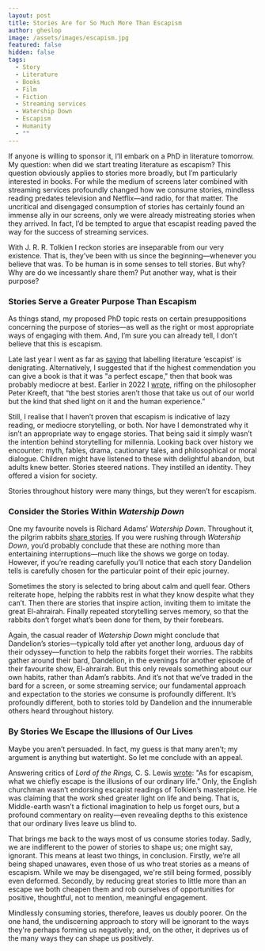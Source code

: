 ```yaml
---
layout: post
title: Stories Are for So Much More Than Escapism
author: gheslop
image: /assets/images/escapism.jpg
featured: false
hidden: false
tags:
  - Story
  - Literature
  - Books
  - Film
  - Fiction
  - Streaming services
  - Watership Down
  - Escapism
  - Humanity
  - ""
---
```

If anyone is willing to sponsor it, I’ll embark on a PhD in literature tomorrow. My question: when did we start treating literature as escapism? This question obviously applies to stories more broadly, but I’m particularly interested in books. For while the medium of screens later combined with streaming services profoundly changed how we consume stories, mindless reading predates television and Netflix—and radio, for that matter. The uncritical and disengaged consumption of stories has certainly found an immense ally in our screens, only we were already mistreating stories when they arrived. In fact, I’d be tempted to argue that escapist reading paved the way for the success of streaming services. 

With J. R. R. Tolkien I reckon stories are inseparable from our very existence. That is, they’ve been with us since the beginning—whenever you believe that was. To be human is in some senses to tell stories. But why? Why are do we incessantly share them? Put another way, what is their purpose?

### Stories Serve a Greater Purpose Than Escapism

As things stand, my proposed PhD topic rests on certain presuppositions concerning the purpose of stories—as well as the right or most appropriate ways of engaging with them. And, I’m sure you can already tell, I don’t believe that this is escapism. 

Late last year I went as far as [saying](https://rekindle.co.za/content/2022-12-12-best-books-2022) that labelling literature ‘escapist’ is denigrating. Alternatively, I suggested that if the highest commendation you can give a book is that it was "a perfect escape," then that book was probably mediocre at best. Earlier in 2022 I [wrote](https://rekindle.co.za/content/2022-06-09-reading-fiction), riffing on the philosopher Peter Kreeft, that “the best stories aren’t those that take us out of our world but the kind that shed light on it and the human experience.” 

Still, I realise that I haven’t proven that escapism is indicative of lazy reading, or mediocre storytelling, or both. Nor have I demonstrated why it isn’t an appropriate way to engage stories. That being said it simply wasn’t the intention behind storytelling for millennia. Looking back over history we encounter: myth, fables, drama, cautionary tales, and philosophical or moral dialogue. Children might have listened to these with delightful abandon, but adults knew better. Stories steered nations. They instilled an identity. They offered a vision for society.

Stories throughout history were many things, but they weren’t for escapism.

### Consider the Stories Within *Watership Down*

One my favourite novels is Richard Adams’ *Watership Down*. Throughout it, the pilgrim rabbits [share stories](https://rekindle.co.za/content/2021-10-14-the-power-of-story-to-form-community-reading-together). If you were rushing through *Watership Down*, you’d probably conclude that these are nothing more than entertaining interruptions—much like the shows we gorge on today. However, if you’re reading carefully you’ll notice that each story Dandelion tells is carefully chosen for the particular point of their epic journey.

Sometimes the story is selected to bring about calm and quell fear. Others reiterate hope, helping the rabbits rest in what they know despite what they can’t. Then there are stories that inspire action, inviting them to imitate the great El-ahrairah. Finally repeated storytelling serves memory, so that the rabbits don’t forget what’s been done for them, by their forebears.

Again, the casual reader of *Watership Down* might conclude that Dandelion’s stories—typically told after yet another long, arduous day of their odyssey—function to help the rabbits forget their worries. The rabbits gather around their bard, Dandelion, in the evenings for another episode of their favourite show, El-ahrairah. But this only reveals something about our own habits, rather than Adam’s rabbits. And it’s not that we’ve traded in the bard for a screen, or some streaming service; our fundamental approach and expectation to the stories we consume is profoundly different. It’s profoundly different, both to stories told by Dandelion and the innumerable others heard throughout history.

### By Stories We Escape the Illusions of Our Lives

Maybe you aren’t persuaded. In fact, my guess is that many aren’t; my argument is anything but watertight. So let me conclude with an appeal.

Answering critics of *Lord of the Rings,* C. S. Lewis [wrote](https://www.theonering.com/the-gods-return-to-earth-c-s-lewis-review-of-the-fellowship-of-the-ring/): "As for escapism, what we chiefly escape is the illusions of our ordinary life." Only, the English churchman wasn’t endorsing escapist readings of Tolkien’s masterpiece. He was claiming that the work shed greater light on life and being. That is, Middle-earth wasn’t a fictional imagination to help us forget ours, but a profound commentary on reality—even revealing depths to this existence that our ordinary lives leave us blind to.

That brings me back to the ways most of us consume stories today. Sadly, we are indifferent to the power of stories to shape us; one might say, ignorant. This means at least two things, in conclusion. Firstly, we’re all being shaped unawares, even those of us who treat stories as a means of escapism. While we may be disengaged, we're still being formed, possibly even deformed. Secondly, by reducing great stories to little more than an escape we both cheapen them and rob ourselves of opportunities for positive, thoughtful, not to mention, meaningful engagement.

Mindlessly consuming stories, therefore, leaves us doubly poorer. On the one hand, the undiscerning approach to story will be ignorant to the ways they're perhaps forming us negatively; and, on the other, it deprives us of the many ways they can shape us positively.